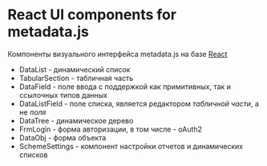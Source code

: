 # React UI components for metadata.js

Компоненты визуального интерфейса metadata.js на базе [React](https://facebook.github.io/react/)

- DataList - динамический список
- TabularSection - табличная часть
- DataField - поле ввода с поддержкой как примитивных, так и ссылочных типов данных
- DataListField - поле списка, является редактором _табличной части_, а не _поля_
- DataTree - динамическое дерево
- FrmLogin - форма авторизации, в том числе - oAuth2
- DataObj - форма объекта
- SchemeSettings - компонент настройки отчетов и динамических списков
